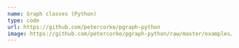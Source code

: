 ```yaml
---
name: Graph classes (Python)
type: code
url: https://github.com/petercorke/pgraph-python
image: https://github.com/petercorke/pgraph-python/raw/master/examples/roads.png
---
```

